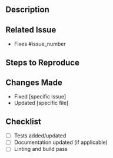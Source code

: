 ## Description

<!-- Describe the bug and the fix. -->

## Related Issue

- Fixes #issue_number

## Steps to Reproduce

<!-- If applicable, describe how to reproduce the bug. -->

## Changes Made

- Fixed [specific issue]
- Updated [specific file]

## Checklist

- [ ] Tests added/updated
- [ ] Documentation updated (if applicable)
- [ ] Linting and build pass
